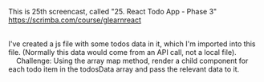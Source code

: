 This is 25th screencast, called "25. React Todo App - Phase 3"<br />
https://scrimba.com/course/glearnreact

<br />
I've created a js file with some todos data in it, which I'm imported into this file. (Normally this data would come from an API call, not a local file).<br />
&nbsp;&nbsp;&nbsp;&nbsp;Challenge: Using the array map method, render a child component for each todo item in the todosData array and pass the relevant data to it.
